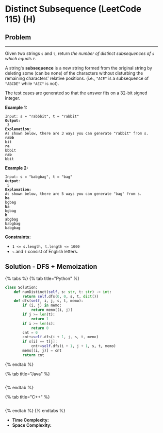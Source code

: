 # Distinct Subsequence (LeetCode 115) (H)

## Problem

****

Given two strings `s` and `t`, return _the number of distinct subsequences of `s` which equals `t`_.

A string's **subsequence** is a new string formed from the original string by deleting some (can be none) of the characters without disturbing the remaining characters' relative positions. (i.e., `"ACE"` is a subsequence of `"ABCDE"` while `"AEC"` is not).

The test cases are generated so that the answer fits on a 32-bit signed integer.

&#x20;

**Example 1:**

<pre><code>Input: s = "rabbbit", t = "rabbit"
<strong>Output:
</strong> 3
<strong>Explanation:
</strong>As shown below, there are 3 ways you can generate "rabbit" from s.
<strong>rabb
</strong>bit
<strong>ra
</strong>bbbit
<strong>rab
</strong>bbit</code></pre>

**Example 2:**

<pre><code>Input: s = "babgbag", t = "bag"
<strong>Output:
</strong> 5
<strong>Explanation:
</strong>As shown below, there are 5 ways you can generate "bag" from s.
<strong>ba
</strong>bgbag
<strong>ba
</strong>bgbag
<strong>b
</strong>abgbag
babgbag
babgbag</code></pre>

&#x20;

**Constraints:**

* `1 <= s.length, t.length <= 1000`
* `s` and `t` consist of English letters.



## Solution - DFS + Memoization

{% tabs %}
{% tab title="Python" %}
```python
class Solution:
    def numDistinct(self, s: str, t: str) -> int:
        return self.dfs(0, 0, s, t, dict())
    def dfs(self, i, j, s, t, memo):
        if (i, j) in memo:
            return memo[(i, j)]
        if j >= len(t):
            return 1
        if i >= len(s):
            return 0
        cnt = 0
        cnt+=self.dfs(i + 1, j, s, t, memo)
        if s[i] == t[j]:
            cnt+=self.dfs(i + 1, j + 1, s, t, memo)
        memo[(i, j)] = cnt
        return cnt
```
{% endtab %}

{% tab title="Java" %}
```java
```
{% endtab %}

{% tab title="C++" %}
```cpp
```
{% endtab %}
{% endtabs %}

* **Time Complexity:**
* **Space Complexity:**
